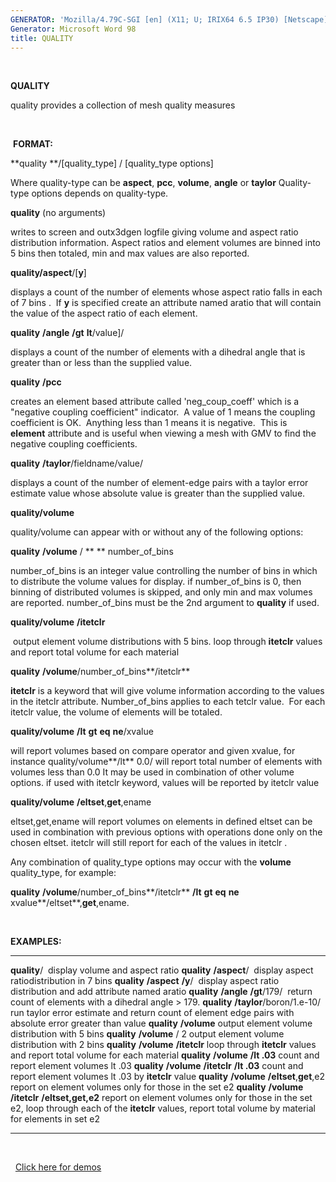 ```yaml
---
GENERATOR: 'Mozilla/4.79C-SGI [en] (X11; U; IRIX64 6.5 IP30) [Netscape]'
Generator: Microsoft Word 98
title: QUALITY
---
```


 

 **QUALITY**

  quality provides a collection of mesh quality measures

 

 **FORMAT:**

**quality **/[quality\_type] / [quality\_type options]

Where quality-type can be **aspect**, **pcc**, **volume**, **angle** or
**taylor** Quality-type options depends on quality-type.

**quality** (no arguments)

writes to screen and outx3dgen logfile giving volume and aspect ratio
distribution information. Aspect ratios and element volumes are binned
into 5 bins then totaled, min and max values are also reported.

**quality/aspect**/[**y**]

displays a count of the number of elements whose aspect ratio falls in
each of 7 bins .  If **y** is specified create an attribute named aratio
that will contain the value of the aspect ratio of each element.

**quality** **/angle** **/gt** **lt**/value]/

displays a count of the number of elements with a dihedral angle that is
greater than or less than the supplied value.

**quality** **/pcc**

creates an element based attribute called 'neg\_coup\_coeff' which is a
"negative coupling coefficient" indicator.  A value of 1 means the
coupling coefficient is OK.  Anything less than 1 means it is negative. 
This is  **element** attribute and is useful when viewing a mesh with
GMV to find the negative coupling coefficients.

**quality** **/taylor**/fieldname/value/

displays a count of the number of element-edge pairs with a taylor error
estimate value whose absolute value is greater than the supplied value.

**quality/volume**

quality/volume can appear with or without any of the following options:

**quality** **/volume** / ** ** number\_of\_bins

number\_of\_bins is an integer value controlling the number of bins in
which to distribute the volume values for display. if number\_of\_bins
is 0, then binning of distributed volumes is skipped, and only min and
max volumes are reported. number\_of\_bins must be the 2nd argument to
**quality** if used.

**quality/volume** **/itetclr**

 output element volume distributions with 5 bins. loop through
**itetclr** values and report total volume for each material

**quality** **/volume**/number\_of\_bins**/itetclr**

**itetclr** is a keyword that will give volume information according to
the values in the itetclr attribute. Number\_of\_bins applies to each
tetclr value.  For each itetclr value, the volume of elements will be
totaled.

**quality/volume** **/lt** **gt** **eq** **ne**/xvalue

will report volumes based on compare operator and given xvalue, for
instance quality/volume**/lt** 0.0/ will report total number of elements
with volumes less than 0.0 It may be used in combination of other volume
options. if used with itetclr keyword, values will be reported by
itetclr value

**quality/volume** **/eltset**,**get**,ename

eltset,get,ename will report volumes on elements in defined eltset can
be used in combination with previous options with operations done only
on the chosen eltset. itetclr will still report for each of the values
in itetclr .

Any combination of quality\_type options may occur with the **volume**
quality\_type, for example:

**quality** **/volume**/number\_of\_bins**/itetclr** **/lt** **gt** 
**eq**  **ne**  xvalue**/eltset**,**get**,ename.

 

**EXAMPLES:**

  ------------------------------------------------------ -------------------------------------------------------------------------------------------------------------------------------------------------------------
  **quality**/                                           display volume and aspect ratio
  **quality** **/aspect**/                                display aspect ratiodistribution in 7 bins
  **quality** **/aspect** **/y**/                          display aspect ratio distribution and add attribute named aratio
  **quality** **/angle** **/gt**/179/                      return count of elements with a dihedral angle &gt; 179.
  **quality** **/taylor**/boron/1.e-10/                   run taylor error estimate and return count of element edge pairs with absolute error greater than value
  **quality** **/volume**                                 output element volume distribution with 5 bins
  **quality** **/volume** / 2                             output element volume distribution with 2 bins
  **quality** **/volume** **/itetclr**                     loop through **itetclr** values and report total volume for each material
  **quality** **/volume** **/lt .03**                      count and report element volumes lt .03
  **quality** **/volume** **/itetclr** **/lt .03**         count and report element volumes lt .03 by **itetclr** value
  **quality** **/volume** **/eltset**,**get**,e2           report on element volumes only for those in the set e2
  **quality** **/volume** **/itetclr** **/eltset,get,e2**   report on element volumes only for those in the set e2, loop through each of the **itetclr** values, report total volume by material for elements in set e2
  ------------------------------------------------------ -------------------------------------------------------------------------------------------------------------------------------------------------------------

 

 
[Click here for demos](demos/quality_pcc/test/md/main_qual.md)

